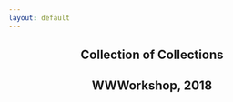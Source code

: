 ```yaml
---
layout: default
---
```


<article>
  <header class="vh-50 dt w-100">
    <div class="dtc v-mid cover">
      <h1 class="f2 f-subheadline-l measure lh-title mb0 fw9">Collection of Collections</h1>
      <h2 class="f3">WWWorkshop, 2018</h2>
    </div>
  </header>
</article>
